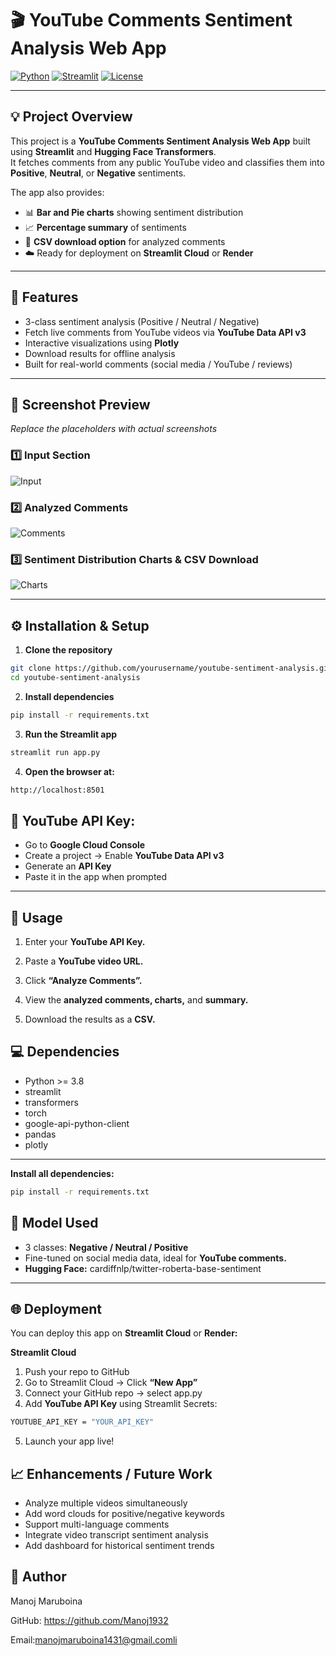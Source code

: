 # 🎬 YouTube Comments Sentiment Analysis Web App

[![Python](https://img.shields.io/badge/Python-3.10-blue)](https://www.python.org/)
[![Streamlit](https://img.shields.io/badge/Streamlit-1.30-orange?logo=streamlit)](https://streamlit.io/)
[![License](https://img.shields.io/badge/License-MIT-green)](LICENSE)

---

## 💡 Project Overview

This project is a **YouTube Comments Sentiment Analysis Web App** built using **Streamlit** and **Hugging Face Transformers**.  
It fetches comments from any public YouTube video and classifies them into **Positive**, **Neutral**, or **Negative** sentiments.  

The app also provides:  
- 📊 **Bar and Pie charts** showing sentiment distribution  
- 📈 **Percentage summary** of sentiments  
- 💾 **CSV download option** for analyzed comments  
- ☁️ Ready for deployment on **Streamlit Cloud** or **Render**

---

## 🧠 Features

- 3-class sentiment analysis (Positive / Neutral / Negative)  
- Fetch live comments from YouTube videos via **YouTube Data API v3**  
- Interactive visualizations using **Plotly**  
- Download results for offline analysis  
- Built for real-world comments (social media / YouTube / reviews)

---

## 📸 Screenshot Preview

*Replace the placeholders with actual screenshots*

### 1️⃣ Input Section
![Input](images/input_placeholder.png)

### 2️⃣ Analyzed Comments 
![Comments](images/comments_placeholder.png)

### 3️⃣ Sentiment Distribution Charts & CSV Download
![Charts](images/charts_placeholder.png)

---

## ⚙️ Installation & Setup

1. **Clone the repository**
```bash
git clone https://github.com/yourusername/youtube-sentiment-analysis.git
cd youtube-sentiment-analysis
```
2. **Install dependencies**
```bash
pip install -r requirements.txt
```

3. **Run the Streamlit app**
```bash
streamlit run app.py
```

4. **Open the browser at:**
```bash
http://localhost:8501
```

## 🔑 YouTube API Key:
- Go to **Google Cloud Console**
- Create a project → Enable **YouTube Data API v3**
- Generate an **API Key**
- Paste it in the app when prompted
---

## 🚀 Usage

1. Enter your **YouTube API Key.**

2. Paste a **YouTube video URL.**

3. Click **“Analyze Comments”.**

4. View the **analyzed comments, charts,** and **summary.**

5. Download the results as a **CSV.**

## 💻 Dependencies
- Python >= 3.8
- streamlit
- transformers
- torch
- google-api-python-client
- pandas
- plotly
---
**Install all dependencies:**
```bash
pip install -r requirements.txt
```
## 🧩 Model Used
- 3 classes: **Negative / Neutral / Positive**
- Fine-tuned on social media data, ideal for **YouTube comments.**
- **Hugging Face:** cardiffnlp/twitter-roberta-base-sentiment
---
## 🌐 Deployment

You can deploy this app on **Streamlit Cloud** or **Render:**

**Streamlit Cloud**
1. Push your repo to GitHub
2. Go to Streamlit Cloud → Click **“New App”**
3. Connect your GitHub repo → select app.py
4. Add **YouTube API Key** using Streamlit Secrets:
```bash
YOUTUBE_API_KEY = "YOUR_API_KEY"
```
5. Launch your app live!

## 📈 Enhancements / Future Work

- Analyze multiple videos simultaneously
- Add word clouds for positive/negative keywords
- Support multi-language comments
- Integrate video transcript sentiment analysis
- Add dashboard for historical sentiment trends



## 👤 Author

Manoj Maruboina

GitHub: https://github.com/Manoj1932

Email:manojmaruboina1431@gmail.comli
